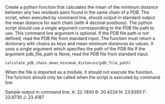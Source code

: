 Create a python function that calculates the mean of the minimum distance between any two residues
pairs found in the same chain of a PDB. The script, when executed by command line, should output in
standard output the mean distance for each chain (with 4 decimal positions). The python script should use
a single argument corresponding to the PDB file path to use. This command line argument is optional. If
the PDB file path is not defined, read the PDB file from standard input.
The function must return a dictionary with chains as keys and mean minimum distances as values. It uses
a single argument which specifies the path of the PDB file If the argument pdb_file_path is None, read the
PDB file from standard input.


    calculate_pdb_chain_mean_minimum_distances(pdb_file_path)


When the file is imported as a module, it should not execute the function. The function should only be
called when the script is executed by command line.


Sample output in command line:
A: 22.7400
B: 20.4224
N: 23.9393
F: 23.9730
J: 23.4187